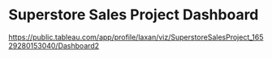 # Superstore Sales Project Dashboard

https://public.tableau.com/app/profile/laxan/viz/SuperstoreSalesProject_16529280153040/Dashboard2
